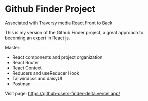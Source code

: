 # Github Finder Project

Associated with Traversy media React Front to Back

This is my version of the Github Finder project, a great approach to becoming an expert in React js.

Master:

- React components and project organization
- React Router
- React Context
- Reducers and useReducer Hook
- Tailwindcss and daisyUI
- Postman


Visit page: https://github-users-finder-delta.vercel.app/
